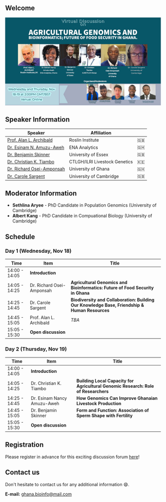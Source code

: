## Welcome

<img src="main.jpg" class="inline"/>

## Speaker Information

| Speaker                                                                                                              | Affiliation                           |         |
|----------------------------------------------------------------------------------------------------------------------|---------------------------------------|---------|
| [Prof. Alan L. Archibald](https://raw.githubusercontent.com/gbti/agrigenomics2020/gh-pages/speakers/alan.JPG)        | Roslin Institute                      | :gb:    |
| [Dr. Esinam N. Amuzu-Aweh](https://raw.githubusercontent.com/gbti/agrigenomics2020/gh-pages/speakers/esinam.JPG)     | ENA Analytics                         | :ghana: |
| [Dr. Benjamin Skinner](https://raw.githubusercontent.com/gbti/agrigenomics2020/gh-pages/speakers/ben.JPG)            | University of Essex                   | :gb:    |
| [Dr. Christian K. Tiambo](https://raw.githubusercontent.com/gbti/agrigenomics2020/gh-pages/speakers/christian.JPG)   | CTLGH/ILRI Livestock Genetics         | :kenya: |
| [Dr. Richard Osei-Amponsah](https://raw.githubusercontent.com/gbti/agrigenomics2020/gh-pages/speakers/richard.JPG)   | University of Ghana                   | :ghana: |
| [Dr. Carole Sargent](https://raw.githubusercontent.com/gbti/agrigenomics2020/gh-pages/speakers/carole.JPG)           | University of Cambridge               | :gb:    |

## Moderator Information

- **Sethlina Aryee** - PhD Candidate in Population Genomics (University of Cambridge)
- **Albert Kang** - PhD Candidate in Compuational Biology (University of Cambridge)

## Schedule

### Day 1 (Wednesday, Nov 18)

| Time          | Item                      | Title                                                                                         |
|---------------|---------------------------|-----------------------------------------------------------------------------------------------|
| 14:00 - 14:05 | **Introduction**          |                                                                                               |
| 14:05 - 14:25 | Dr. Richard Osei-Amponsah | **Agricultural Genomics and Bioinformatics: Future of Food Security in Ghana**                |
| 14:25 - 14:45 | Dr. Carole Sargent        | **Biodiversity and Collaboration: Building Our Knowledge Base, Friendship & Human Resources** |
| 14:45 - 15:05 | Prof. Alan L. Archibald   | *TBA*                                                                                         |
| 15:05 - 15:30 | **Open discussion**       |                                                                                               |

### Day 2 (Thursday, Nov 19)

| Time          | Item                        | Title                                                                                   |
|---------------|-----------------------------|-----------------------------------------------------------------------------------------|
| 14:00 - 14:05 | **Introduction**            |                                                                                         |
| 14:05 - 14:25 | Dr. Christian K. Tiambo     | **Building Local Capacity for Agricultural Genomic Research: Role of Researchers**      |
| 14:25 - 14:45 | Dr. Esinam Nancy Amuzu-Aweh | **How Genomics Can Improve Ghanaian Livestock Production**                              |
| 14:45 - 15:05 | Dr. Benjamin Skinner        | **Form and Function: Association of Sperm Shape with Fertility**                        |
| 15:05 - 15:30 | **Open discussion**         |                                                                                         |

## Registration

Please register in advance for this exciting discussion forum [here](https://zoom.us/webinar/register/WN_XUN2Ts1KRIebR1q_QJvrTA)!

## Contact us

Don't hesitate to contact us for any additional information :smile:.

**E-mail:** [ghana.bioinfo@mail.com](mailto:ghana.bioinfo@mail.com)
